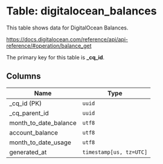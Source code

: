 # Table: digitalocean_balances

This table shows data for DigitalOcean Balances.

https://docs.digitalocean.com/reference/api/api-reference/#operation/balance_get

The primary key for this table is **_cq_id**.

## Columns

| Name          | Type          |
| ------------- | ------------- |
|_cq_id (PK)|`uuid`|
|_cq_parent_id|`uuid`|
|month_to_date_balance|`utf8`|
|account_balance|`utf8`|
|month_to_date_usage|`utf8`|
|generated_at|`timestamp[us, tz=UTC]`|